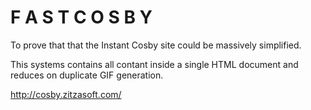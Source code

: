 # F A S T C O S B Y
To prove that that the Instant Cosby site could be massively simplified.

This systems contains all contant inside a single HTML document and reduces on duplicate GIF generation.

http://cosby.zitzasoft.com/
